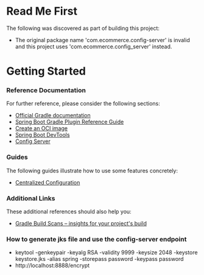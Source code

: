 # Read Me First
The following was discovered as part of building this project:

* The original package name 'com.ecommerce.config-server' is invalid and this project uses 'com.ecommerce.config_server' instead.

# Getting Started

### Reference Documentation
For further reference, please consider the following sections:

* [Official Gradle documentation](https://docs.gradle.org)
* [Spring Boot Gradle Plugin Reference Guide](https://docs.spring.io/spring-boot/3.4.1/gradle-plugin)
* [Create an OCI image](https://docs.spring.io/spring-boot/3.4.1/gradle-plugin/packaging-oci-image.html)
* [Spring Boot DevTools](https://docs.spring.io/spring-boot/3.4.1/reference/using/devtools.html)
* [Config Server](https://docs.spring.io/spring-cloud-config/reference/server.html)

### Guides
The following guides illustrate how to use some features concretely:

* [Centralized Configuration](https://spring.io/guides/gs/centralized-configuration/)

### Additional Links
These additional references should also help you:

* [Gradle Build Scans – insights for your project's build](https://scans.gradle.com#gradle)

### How to generate jks file and use the config-server endpoint

- keytool -genkeypair -keyalg RSA -validity 9999  -keysize 2048 -keystore keystore.jks -alias spring -storepass password -keypass password
- http://localhost:8888/encrypt